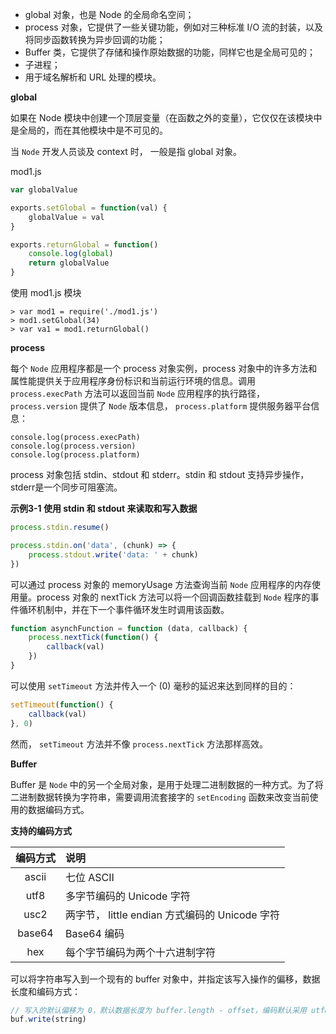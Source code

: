 + global 对象，也是 Node 的全局命名空间；
+ process 对象，它提供了一些关键功能，例如对三种标准 I/O 流的封装，以及将同步函数转换为异步回调的功能；
+ Buffer 类，它提供了存储和操作原始数据的功能，同样它也是全局可见的；
+ 子进程；
+ 用于域名解析和 URL 处理的模块。

**global**

如果在 Node 模块中创建一个顶层变量（在函数之外的变量），它仅仅在该模块中是全局的，而在其他模块中是不可见的。

当 `Node` 开发人员谈及 context 时， 一般是指 global 对象。

mod1.js

```js
var globalValue

exports.setGlobal = function(val) {
    globalValue = val
}

exports.returnGlobal = function() 
    console.log(global)
    return globalValue
}
```

使用 mod1.js 模块

```console
> var mod1 = require('./mod1.js')
> mod1.setGlobal(34)
> var va1 = mod1.returnGlobal()
```

**process**

每个 `Node` 应用程序都是一个 process 对象实例，process 对象中的许多方法和属性能提供关于应用程序身份标识和当前运行环境的信息。调用 `process.execPath` 方法可以返回当前 `Node` 应用程序的执行路径， `process.version` 提供了 `Node` 版本信息， `process.platform` 提供服务器平台信息：

```console
console.log(process.execPath)
console.log(process.version)
console.log(process.platform)
```

process 对象包括 stdin、stdout 和 stderr。stdin 和 stdout 支持异步操作，stderr是一个同步可阻塞流。

**示例3-1 使用 stdin 和 stdout 来读取和写入数据**

```js
process.stdin.resume()

process.stdin.on('data', (chunk) => {
    process.stdout.write('data: ' + chunk)
})
```

可以通过 process 对象的 memoryUsage 方法查询当前 `Node` 应用程序的内存使用量。process 对象的 nextTick 方法可以将一个回调函数挂载到 `Node` 程序的事件循环机制中，并在下一个事件循环发生时调用该函数。

```js
function asynchFunction = function (data, callback) {
    process.nextTick(function() {
        callback(val)
    })
}
```

可以使用 `setTimeout` 方法并传入一个 (0) 毫秒的延迟来达到同样的目的：

```js
setTimeout(function() {
    callback(val)
}, 0)
```

然而， `setTimeout` 方法并不像 `process.nextTick` 方法那样高效。

**Buffer**

Buffer 是 `Node` 中的另一个全局对象，是用于处理二进制数据的一种方式。为了将二进制数据转换为字符串，需要调用流套接字的 `setEncoding` 函数来改变当前使用的数据编码方式。

**支持的编码方式**

| 编码方式 | 说明 |
| :-: | :- |
| ascii | 七位 ASCII |
| utf8 | 多字节编码的 Unicode 字符 |
| usc2 | 两字节， little endian 方式编码的 Unicode 字符 |
| base64 | Base64 编码 |
| hex | 每个字节编码为两个十六进制字符 |

可以将字符串写入到一个现有的 buffer 对象中，并指定该写入操作的偏移，数据长度和编码方式：

```js
// 写入的默认偏移为 0，默认数据长度为 buffer.length - offset，编码默认采用 utf8
buf.write(string)
```


